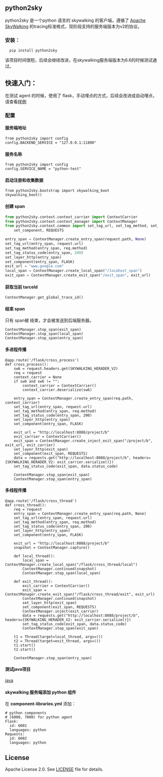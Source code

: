 ## python2sky 

python2sky 是一个python 语言的 skywalking 的客户端，遵循了  [Apache SkyWalking](https://github.com/apache/incubator-skywalking)  的tracing标准格式，现阶段支持的服务端版本为v2的协议。

### 安装：

```
  pip install python2sky
```

该项目时间很短，后续会继续改进，在skywalking服务端版本为6.6的时候测试通过。

##  快速入门：
在测试 agent 的时候，使用了 flask，手动埋点的方式，后续会改进成自动埋点，请查看[样例](https://github.com/alonelaval/python2sky/blob/master/tests/falsk_test/test_flask.py) 

### 配置 
#### 服务端地址
```
from python2sky import config
config.BACKEND_SERVICE = "127.0.0.1:11800"

```
#### 服务名称
```
from python2sky import config
config.SERVICE_NAME = "python-test"

```
#### 启动注册和收集数据
```
from python2sky.bootstrap import skywalking_boot
skywalking_boot()

```
#### 创建 span
```python
from python2sky.context.context_carrier import ContextCarrier
from python2sky.context.context_manager import ContextManager
from python2sky.context.common import set_tag_url, set_tag_method, set_tag_status_code, set_layer_http, FLASK, \
    set_component, REQUESTS

entry_span = ContextManager.create_entry_span(request.path, None)
set_tag_url(entry_span, request.url)
set_tag_method(entry_span, req.method)
set_tag_status_code(entry_span, 200)
set_layer_http(entry_span)
set_component(entry_span, FLASK)
exit_url = "www.google.com"
local_span = ContextManager.create_local_span("/locahost_span")
exit_span = ContextManager.create_exit_span("/exit_span", exit_url)
```
#### 获取当前 tarceId
```
ContextManager.get_global_trace_id()
```
#### 结束 span
只有 span被 结束，才会被发送到后端服务器。

```
ContextManager.stop_span(exit_span)
ContextManager.stop_span(local_span)
ContextManager.stop_span(entry_span)
```
#### 多进程传播
```
@app.route('/flask/cross_process')
def cross_process():
    sw6 = request.headers.get(SKYWALKING_HERADER_V2)
    req = request
    context_carrier = None
    if sw6 and sw6 != "":
        context_carrier = ContextCarrier()
        context_carrier.deserialize(sw6)

    entry_span = ContextManager.create_entry_span(req.path, context_carrier)
    set_tag_url(entry_span, request.url)
    set_tag_method(entry_span, req.method)
    set_tag_status_code(entry_span, 200)
    set_layer_http(entry_span)
    set_component(entry_span, FLASK)

    exit_url = "http://localhost:8088/project/b"
    exit_carrier = ContextCarrier()
    exit_span = ContextManager.create_inject_exit_span("/project/b", exit_url, exit_carrier)
    set_layer_http(exit_span)
    set_component(exit_span, REQUESTS)
    data = requests.get("http://localhost:8088/project/b", headers={SKYWALKING_HERADER_V2: exit_carrier.serialize()})
    set_tag_status_code(exit_span, data.status_code)

    ContextManager.stop_span(exit_span)
    ContextManager.stop_span(entry_span)

```

#### 多线程传播
```
@app.route('/flask/cross_thread')
def cross_thread():
    req = request
    entry_span = ContextManager.create_entry_span(req.path, None)
    set_tag_url(entry_span, request.url)
    set_tag_method(entry_span, req.method)
    set_tag_status_code(entry_span, 200)
    set_layer_http(entry_span)
    set_component(entry_span, FLASK)

    exit_url = "http://localhost:8088/project/b"
    snapshot = ContextManager.capture()

    def local_thread():
        local_span = ContextManager.create_local_span("/flask/cross_thread/local")
        ContextManager.continued(snapshot)
        ContextManager.stop_span(local_span)

    def exit_thread():
        exit_carrier = ContextCarrier()
        exit_span = ContextManager.create_exit_span("/flask/cross_thread/exit", exit_url)
        ContextManager.continued(snapshot)
        set_layer_http(exit_span)
        set_component(exit_span, REQUESTS)
        ContextManager.inject(exit_carrier)
        data = requests.get("http://localhost:8088/project/b", headers={SKYWALKING_HERADER_V2: exit_carrier.serialize()})
        set_tag_status_code(exit_span, data.status_code)
        ContextManager.stop_span(exit_span)

    t1 = Thread(target=local_thread, args=())
    t2 = Thread(target=exit_thread, args=())
    t1.start()
    t2.start()

    ContextManager.stop_span(entry_span)
```

#### 测试java项目
[java](https://github.com/alonelaval/python2sky-agent-java-test) 

#### skywalking 服务端添加 python 组件
在 **component-libraries.yml** 添加：

```
# python components
# [6000, 7000) for python agent
Flask:
  id: 6001
  languages: python
Requests:
  id: 6002
  languages: python
```


## License
Apache License 2.0. See [LICENSE](LICENSE) file for details.






